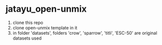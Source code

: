 # jatayu_open-unmix

1. clone this repo
2. clone open-unmix template in it
3. in folder 'datasets', folders 'crow', 'sparrow', 'titli', 'ESC-50' are original datasets used
